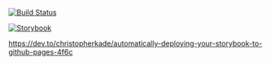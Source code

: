 [![Build Status](https://travis-ci.org/ThomasAndrewMacLean/storybook.svg?branch=master)](https://travis-ci.org/ThomasAndrewMacLean/storybook)

[![Storybook](https://cdn.jsdelivr.net/gh/storybooks/brand@master/badge/badge-storybook.svg)](https://thomasandrewmaclean.github.io/storybook/)

https://dev.to/christopherkade/automatically-deploying-your-storybook-to-github-pages-4f6c